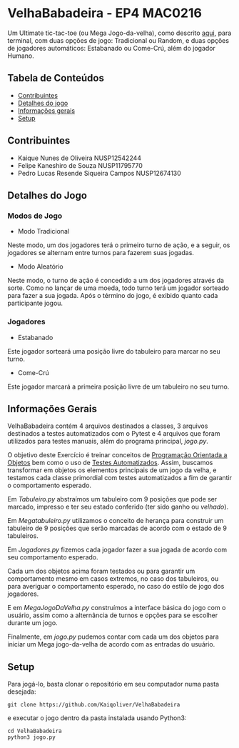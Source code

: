 # VelhaBabadeira - EP4 MAC0216
Um Ultimate tic-tac-toe (ou Mega Jogo-da-velha), como descrito [aqui](https://en.wikipedia.org/wiki/Ultimate_tic-tac-toe), para terminal, com duas opções de jogo:
 Tradicional ou Random, e duas opções de jogadores automáticos: Estabanado ou Come-Crú, além do jogador Humano.

## Tabela de Conteúdos
* [Contribuintes](#contribuintes)
* [Detalhes do jogo](#detalhes-do-jogo)
* [Informações gerais](#informações-gerais)
* [Setup](#setup)

## Contribuintes
* Kaique Nunes de Oliveira NUSP12542244
* Felipe Kaneshiro de Souza NUSP11795770
* Pedro Lucas Resende Siqueira Campos NUSP12674130

## Detalhes do Jogo
### Modos de Jogo
* Modo Tradicional

Neste modo, um dos jogadores terá o primeiro turno de ação, e a seguir, os jogadores se alternam entre turnos para fazerem suas jogadas.

* Modo Aleatório

Neste modo, o turno de ação é concedido a um dos jogadores através da sorte. Como no lançar de uma moeda, todo turno terá um jogador sorteado para fazer a sua jogada.
Após o término do jogo, é exibido quanto cada participante jogou.

### Jogadores
* Estabanado

Este jogador sorteará uma posição livre do tabuleiro para marcar no seu turno.

* Come-Crú

Este jogador marcará a primeira posição livre de um tabuleiro no seu turno.

## Informações Gerais
VelhaBabadeira contém 4 arquivos destinados a classes, 3 arquivos destinados a testes automatizados com o Pytest e 4 arquivos que foram utilizados para
 testes manuais, além do programa principal, _jogo.py_.
 
 O objetivo deste Exercício é treinar conceitos de [Programação Orientada a Objetos](https://pt.wikipedia.org/wiki/Programa%C3%A7%C3%A3o_orientada_a_objetos) bem como
 o uso de [Testes Automatizados](https://pt.wikipedia.org/wiki/Automa%C3%A7%C3%A3o_de_teste). Assim, buscamos transformar em objetos os elementos principais de um
  jogo da velha, e testamos cada classe primordial com testes automatizados a fim de garantir o comportamento esperado.
  
  Em _Tabuleiro.py_ abstraímos um tabuleiro com 9 posições que pode ser marcado, impresso e ter seu estado conferido (ter sido ganho ou _velhado_).
  
  Em _Megatabuleiro.py_ utilizamos o conceito de herança para construir um tabuleiro de 9 posições que serão marcadas de acordo com o estado de 9 tabuleiros.
  
  Em _Jogadores.py_ fizemos cada jogador fazer a sua jogada de acordo com seu comportamento esperado.
  
  Cada um dos objetos acima foram testados ou para garantir um comportamento mesmo em casos extremos, no caso dos tabuleiros, ou para averiguar o comportamento
  esperado, no caso do estilo de jogo dos jogadores.
  
  E em _MegaJogoDaVelha.py_ construímos a interface básica do jogo com o usuário, assim como a alternância de turnos e opções para se escolher durante um jogo.
  
  Finalmente, em _jogo.py_ pudemos contar com cada um dos objetos para iniciar um Mega jogo-da-velha de acordo com as entradas do usuário.

## Setup
Para jogá-lo, basta clonar o repositório em seu computador numa pasta desejada:
```
git clone https://github.com/Kaiqoliver/VelhaBabadeira
```
e executar o jogo dentro da pasta instalada usando Python3:
```
cd VelhaBabadeira
python3 jogo.py
```
